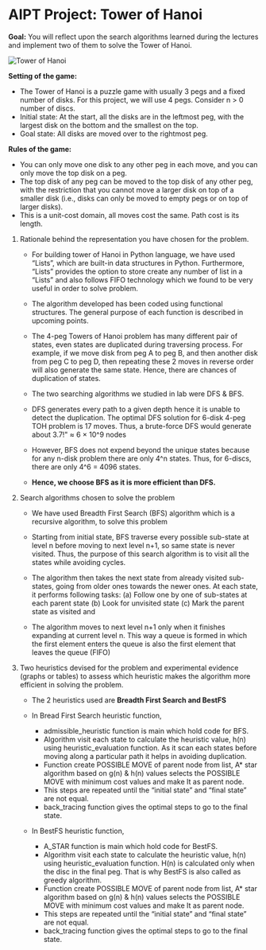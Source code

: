 # AIPT Project: Tower of Hanoi

**Goal:** You will reflect upon the search algorithms learned during the lectures and implement two of them to solve the Tower of Hanoi.

![Tower of Hanoi](https://user-images.githubusercontent.com/8064993/171058046-ce4f1c57-e2fc-4b53-afb8-05ffadc57f46.png)

**Setting of the game:**
- The Tower of Hanoi is a puzzle game with usually 3 pegs and a fixed number of disks. For this project, we will use 4 pegs. Consider n > 0 number of discs.
- Initial state: At the start, all the disks are in the leftmost peg, with the largest disk on the bottom and the smallest on the top.
- Goal state: All disks are moved over to the rightmost peg.

**Rules of the game:**
- You can only move one disk to any other peg in each move, and you can only move the top disk on a peg.
- The top disk of any peg can be moved to the top disk of any other peg, with the restriction that you cannot move a larger disk on top of a smaller disk (i.e., disks can only be moved to empty pegs or on top of larger disks).
- This is a unit-cost domain, all moves cost the same. Path cost is its length.


1) Rationale behind the representation you have chosen for the problem.
    - For building tower of Hanoi in Python language, we have used “Lists”, which are built-in data structures in Python. Furthermore, “Lists” provides the option to store create any number of list in a “Lists” and also follows FIFO technology which we found to be very useful in order to solve problem.

    - The algorithm developed has been coded using functional structures. The general purpose of each function is described in upcoming points.

    - The 4-peg Towers of Hanoi problem has many different pair of states, even states are duplicated during traversing process. For example, if we move disk from peg A to peg B, and then another disk from peg C to peg D, then repeating these 2 moves in reverse order will also generate the same state. Hence, there are chances of duplication of states.

    - The two searching algorithms we studied in lab were DFS & BFS.

    - DFS generates every path to a given depth hence it is unable to detect the duplication. The optimal DFS solution for 6-disk 4-peg TOH problem is 17 moves. Thus, a brute-force DFS would generate about 3.7!" ≈ 6 × 10^9 nodes

    - However, BFS does not expend beyond the unique states because for any n-disk problem there are only 4^n states. Thus, for 6-discs, there are only 4^6 = 4096 states.

    - **Hence, we choose BFS as it is more efficient than DFS.**

2) Search algorithms chosen to solve the problem

    - We have used Breadth First Search (BFS) algorithm which is a recursive algorithm, to solve this problem

    - Starting from initial state, BFS traverse every possible sub-state at level n before moving to next level n+1, so same state is never visited. Thus, the purpose of this search algorithm is to visit all the states while avoiding cycles.

    - The algorithm then takes the next state from already visited sub-states, going from older ones towards the newer ones. At each state, it performs following tasks:
      (a) Follow one by one of sub-states at each parent state 
      (b) Look for unvisited state
      (c) Mark the parent state as visited and
    - The algorithm moves to next level n+1 only when it finishes expanding at current level n. This way a queue is formed in which the first element enters the queue is also the first element that leaves the queue (FIFO)

3) Two heuristics devised for the problem and experimental evidence (graphs or tables) to assess which heuristic makes the algorithm more efficient in solving the problem.

    - The 2 heuristics used are **Breadth First Search and BestFS**
    - In Bread First Search heuristic function,
      * admissible_heuristic function is main which hold code for BFS.
      * Algorithm visit each state to calculate the heuristic value, h(n) using heuristic_evaluation function. As it scan each states before moving along a particular path it helps in avoiding duplication.
      * Function create POSSIBLE MOVE of parent node from list, A* star algorithm based on g(n) & h(n) values selects the POSSIBLE MOVE with minimum cost values and make It as parent node.
      * This steps are repeated until the “initial state” and “final state” are not equal.
      * back_tracing function gives the optimal steps to go to the final state.
      
    - In BestFS heuristic function,
      * A_STAR function is main which hold code for BestFS.
      * Algorithm visit each state to calculate the heuristic value, h(n) using heuristic_evaluation function. H(n) is calculated only when the disc in the final peg. That is why BestFS is also called as greedy algorithm.
      * Function create POSSIBLE MOVE of parent node from list, A* star algorithm based on g(n) & h(n) values selects the POSSIBLE MOVE with minimum cost values and make It as parent node.
      * This steps are repeated until the “initial state” and “final state” are not equal.
      * back_tracing function gives the optimal steps to go to the final state.
